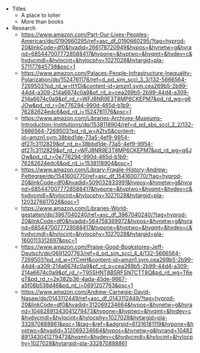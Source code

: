 - Titles
	- A place to loiter
	- More than books
- Research
	- https://www.amazon.com/Part-Our-Lives-Peoples-American/dp/0190660295/ref=asc_df_0190660295/?tag=hyprod-20&linkCode=df0&hvadid=266178720949&hvpos=&hvnetw=g&hvrand=6854470077728588417&hvpone=&hvptwo=&hvqmt=&hvdev=c&hvdvcmdl=&hvlocint=&hvlocphy=1027028&hvtargid=pla-571177845738&psc=1
	- https://www.amazon.com/Palaces-People-Infrastructure-Inequality-Polarization/dp/1524761176/ref=d_pd_sim_sccl_3_3/132-5666564-7269503?pd_rd_w=ttYDi&content-id=amzn1.sym.cea269b5-2b99-44d4-a309-214a6674c0a9&pf_rd_p=cea269b5-2b99-44d4-a309-214a6674c0a9&pf_rd_r=WFJ8NR9E3T8MP6CKEPM7&pd_rd_wg=g6JOw&pd_rd_r=0e776294-990d-465d-b1b9-76282624edc6&pd_rd_i=1524761176&psc=1
	- https://www.amazon.com/Libraries-Archives-Museums-Introduction-Institutions/dp/1538118904/ref=d_pd_sbs_sccl_2_2/132-5666564-7269503?pd_rd_w=AZtvS&content-id=amzn1.sym.38bbd1de-73a5-4ef9-9954-df27c3112829&pf_rd_p=38bbd1de-73a5-4ef9-9954-df27c3112829&pf_rd_r=WFJ8NR9E3T8MP6CKEPM7&pd_rd_wg=g6JOw&pd_rd_r=0e776294-990d-465d-b1b9-76282624edc6&pd_rd_i=1538118904&psc=1
	- https://www.amazon.com/Library-Fragile-History-Andrew-Pettegree/dp/1541600770/ref=asc_df_1541600770/?tag=hyprod-20&linkCode=df0&hvadid=509032833991&hvpos=&hvnetw=g&hvrand=6854470077728588417&hvpone=&hvptwo=&hvqmt=&hvdev=c&hvdvcmdl=&hvlocint=&hvlocphy=1027028&hvtargid=pla-1203276617026&psc=1
	- https://www.amazon.com/Libraries-World-gestalten/dp/3967040240/ref=asc_df_3967040240/?tag=hyprod-20&linkCode=df0&hvadid=564758369972&hvpos=&hvnetw=g&hvrand=6854470077728588417&hvpone=&hvptwo=&hvqmt=&hvdev=c&hvdvcmdl=&hvlocint=&hvlocphy=1027028&hvtargid=pla-1600113312697&psc=1
	- https://www.amazon.com/Praise-Good-Bookstores-Jeff-Deutsch/dp/0691207763/ref=d_pd_sim_sccl_4_4/132-5666564-7269503?pd_rd_w=tYCmH&content-id=amzn1.sym.cea269b5-2b99-44d4-a309-214a6674c0a9&pf_rd_p=cea269b5-2b99-44d4-a309-214a6674c0a9&pf_rd_r=T95SHNT8BSRFSN7CTT8Q&pd_rd_wg=T6egT&pd_rd_r=2e382b36-4ada-45de-9667-a5f08b538d46&pd_rd_i=0691207763&psc=1
	- https://www.amazon.com/Andrew-Carnegie-David-Nasaw/dp/0143112449/ref=asc_df_0143112449/?tag=hyprod-20&linkCode=df0&hvadid=312069234664&hvpos=&hvnetw=g&hvrand=10482891343041279473&hvpone=&hvptwo=&hvqmt=&hvdev=c&hvdvcmdl=&hvlocint=&hvlocphy=1027028&hvtargid=pla-332870888861&psc=1&tag=&ref=&adgrpid=61316181119&hvpone=&hvptwo=&hvadid=312069234664&hvpos=&hvnetw=g&hvrand=10482891343041279473&hvqmt=&hvdev=c&hvdvcmdl=&hvlocint=&hvlocphy=1027028&hvtargid=pla-332870888861